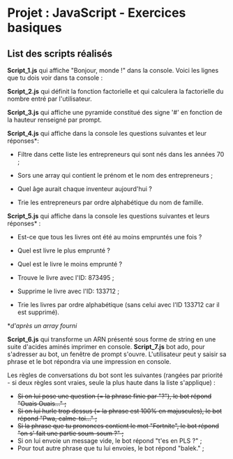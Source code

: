# Projet : JavaScript - Exercices basiques

## List des scripts réalisés


**Script_1.js** qui affiche "Bonjour, monde !" dans la console. Voici les lignes que tu dois voir dans ta console :

**Script_2.js** qui définit la fonction factorielle et qui calculera la factorielle du nombre entré par l'utilisateur. 

**Script_3.js** qui affiche une pyramide constitué des signe '#' en fonction de la hauteur renseigné par prompt.

**Script_4.js** qui affiche dans la console les questions suivantes et leur réponses*:
    

 - Filtre dans cette liste les entrepreneurs qui sont nés dans les
   années 70 ;

   

 - Sors une array qui contient le prénom et le nom des entrepreneurs ;

   

 - Quel âge aurait chaque inventeur aujourd'hui ?
 - Trie les entrepreneurs par ordre alphabétique du nom de famille.

**Script_5.js** qui affiche dans la console les questions suivantes et leurs réponses* :

 - Est-ce que tous les livres ont été au moins empruntés une fois ?

 - Quel est livre le plus emprunté ?

 - Quel est le livre le moins emprunté ?

 - Trouve le livre avec l'ID: 873495 ;

 - Supprime le livre avec l'ID: 133712 ;

 - Trie les livres par ordre alphabétique (sans celui avec l'ID 133712
   car il est supprimé).

**d'après un array fourni*

**Script_6.js** qui transforme un ARN présenté sous forme de string  en une suite d'acides aminés  imprimer en console.
**Script_7.js** bot ado, pour s'adresser au bot, un fenêtre de prompt s'ouvre. L'utilisateur peut y saisir sa phrase et le bot répondra via une impression en console.

Les règles de conversations du bot sont les suivantes (rangées par priorité - si deux règles sont vraies, seule la plus haute dans la liste s'applique) :

 - ~~Si on lui pose une question (= la phrase finie par "?"), le bot
   répond "Ouais Ouais..." ;~~
 - ~~Si on lui hurle trop dessus (= la phrase est 100% en majuscules), le
   bot répond "Pwa, calme-toi..." ;~~
 - ~~Si la phrase que tu prononces contient le mot "Fortnite", le bot
   répond "on s' fait une partie soum-soum ?" ;~~
 - Si on lui envoie un message vide, le bot répond "t'es en PLS ?" ;
 - Pour tout autre phrase que tu lui envoies, le bot répond "balek." ;

